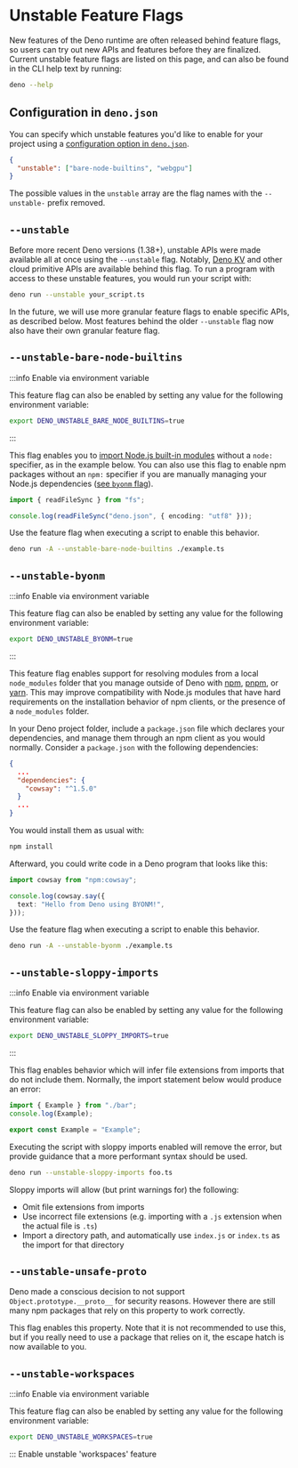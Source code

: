 # Unstable Feature Flags

New features of the Deno runtime are often released behind feature flags, so
users can try out new APIs and features before they are finalized. Current
unstable feature flags are listed on this page, and can also be found in the CLI
help text by running:

```sh
deno --help
```

## Configuration in `deno.json`

You can specify which unstable features you'd like to enable for your project
using a
[configuration option in `deno.json`](../getting_started/configuration_file.md).

```json title="deno.json"
{
  "unstable": ["bare-node-builtins", "webgpu"]
}
```

The possible values in the `unstable` array are the flag names with the
`--unstable-` prefix removed.

## `--unstable`

Before more recent Deno versions (1.38+), unstable APIs were made available all
at once using the `--unstable` flag. Notably, [Deno KV](/kv/manual) and other
cloud primitive APIs are available behind this flag. To run a program with
access to these unstable features, you would run your script with:

```sh
deno run --unstable your_script.ts
```

In the future, we will use more granular feature flags to enable specific APIs,
as described below. Most features behind the older `--unstable` flag now also
have their own granular feature flag.

## `--unstable-bare-node-builtins`

:::info Enable via environment variable

This feature flag can also be enabled by setting any value for the following
environment variable:

```sh
export DENO_UNSTABLE_BARE_NODE_BUILTINS=true
```

:::

This flag enables you to
[import Node.js built-in modules](../node/node_specifiers.md) without a `node:`
specifier, as in the example below. You can also use this flag to enable npm
packages without an `npm:` specifier if you are manually managing your Node.js
dependencies ([see `byonm` flag](#--unstable-byonm)).

```ts title="example.ts"
import { readFileSync } from "fs";

console.log(readFileSync("deno.json", { encoding: "utf8" }));
```

Use the feature flag when executing a script to enable this behavior.

```sh
deno run -A --unstable-bare-node-builtins ./example.ts
```

## `--unstable-byonm`

:::info Enable via environment variable

This feature flag can also be enabled by setting any value for the following
environment variable:

```sh
export DENO_UNSTABLE_BYONM=true
```

:::

This feature flag enables support for resolving modules from a local
`node_modules` folder that you manage outside of Deno with
[npm](https://www.npmjs.com/), [pnpm](https://pnpm.io/), or
[yarn](https://yarnpkg.com/). This may improve compatibility with Node.js
modules that have hard requirements on the installation behavior of npm clients,
or the presence of a `node_modules` folder.

In your Deno project folder, include a `package.json` file which declares your
dependencies, and manage them through an npm client as you would normally.
Consider a `package.json` with the following dependencies:

```json title="package.json"
{
  ...
  "dependencies": {
    "cowsay": "^1.5.0"
  }
  ...
}
```

You would install them as usual with:

```sh
npm install
```

Afterward, you could write code in a Deno program that looks like this:

```ts title="example.ts"
import cowsay from "npm:cowsay";

console.log(cowsay.say({
  text: "Hello from Deno using BYONM!",
}));
```

Use the feature flag when executing a script to enable this behavior.

```sh
deno run -A --unstable-byonm ./example.ts
```

## `--unstable-sloppy-imports`

:::info Enable via environment variable

This feature flag can also be enabled by setting any value for the following
environment variable:

```sh
export DENO_UNSTABLE_SLOPPY_IMPORTS=true
```

:::

This flag enables behavior which will infer file extensions from imports that do
not include them. Normally, the import statement below would produce an error:

```ts title="foo.ts"
import { Example } from "./bar";
console.log(Example);
```

```ts title="bar.ts"
export const Example = "Example";
```

Executing the script with sloppy imports enabled will remove the error, but
provide guidance that a more performant syntax should be used.

```sh
deno run --unstable-sloppy-imports foo.ts
```

Sloppy imports will allow (but print warnings for) the following:

- Omit file extensions from imports
- Use incorrect file extensions (e.g. importing with a `.js` extension when the
  actual file is `.ts`)
- Import a directory path, and automatically use `index.js` or `index.ts` as the
  import for that directory

## `--unstable-unsafe-proto`

Deno made a conscious decision to not support `Object.prototype.__proto__` for
security reasons. However there are still many npm packages that rely on this
property to work correctly.

This flag enables this property. Note that it is not recommended to use this,
but if you really need to use a package that relies on it, the escape hatch is
now available to you.

## `--unstable-workspaces`

:::info Enable via environment variable

This feature flag can also be enabled by setting any value for the following
environment variable:

```sh
export DENO_UNSTABLE_WORKSPACES=true
```

::: Enable unstable 'workspaces' feature

<!--
          [env: DENO_UNSTABLE_WORKSPACES=]

      --unstable-broadcast-channel
          Enable unstable `BroadcastChannel` API

      --unstable-cron
          Enable unstable Deno.cron API

      --unstable-ffi
          Enable unstable FFI APIs

      --unstable-fs
          Enable unstable file system APIs

      --unstable-http
          Enable unstable HTTP APIs

      --unstable-kv
          Enable unstable Key-Value store APIs

      --unstable-net
          Enable unstable net APIs

      --unstable-unsafe-proto
          Enable unsafe __proto__ support. This is a security risk.

      --unstable-webgpu
          Enable unstable `WebGPU` API

      --unstable-worker-options
          Enable unstable Web Worker APIs
-->

